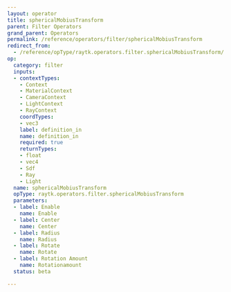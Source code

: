 ```yaml
---
layout: operator
title: sphericalMobiusTransform
parent: Filter Operators
grand_parent: Operators
permalink: /reference/operators/filter/sphericalMobiusTransform
redirect_from:
  - /reference/opType/raytk.operators.filter.sphericalMobiusTransform/
op:
  category: filter
  inputs:
  - contextTypes:
    - Context
    - MaterialContext
    - CameraContext
    - LightContext
    - RayContext
    coordTypes:
    - vec3
    label: definition_in
    name: definition_in
    required: true
    returnTypes:
    - float
    - vec4
    - Sdf
    - Ray
    - Light
  name: sphericalMobiusTransform
  opType: raytk.operators.filter.sphericalMobiusTransform
  parameters:
  - label: Enable
    name: Enable
  - label: Center
    name: Center
  - label: Radius
    name: Radius
  - label: Rotate
    name: Rotate
  - label: Rotation Amount
    name: Rotationamount
  status: beta

---
```

